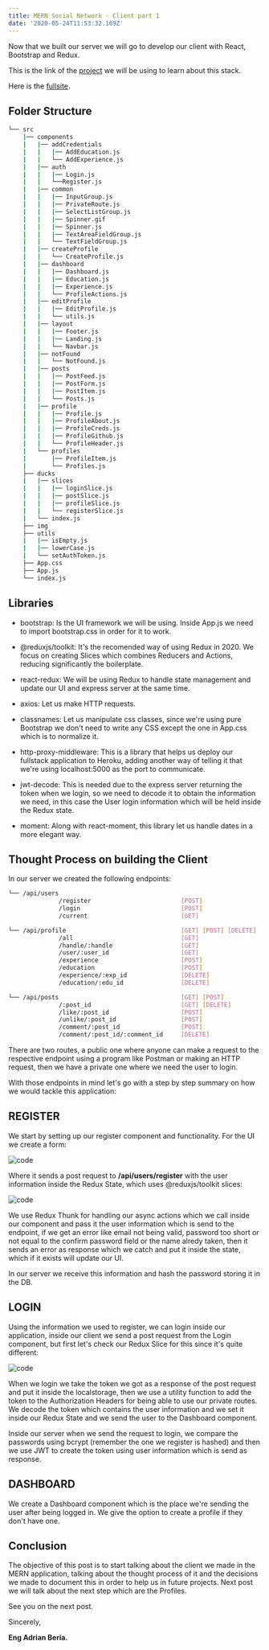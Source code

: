 ```yaml
---
title: MERN Social Network - Client part 1
date: '2020-05-24T11:53:32.169Z'
---
```


Now that we built our server we will go to develop our client with React, Bootstrap and Redux.

This is the link of the [project](https://github.com/Radinax/mern-social-network) we will be using to learn about this stack.

Here is the [fullsite](https://secret-ocean-02865.herokuapp.com/).

## Folder Structure

```bash
└── src
    |── components
    |   |── addCredentials
    |   |   |── AddEducation.js
    |   |   └── AddExperience.js
    |   |── auth
    |   |   |── Login.js
    |   |   └──Register.js
    |   |── common
    |   |   |── InputGroup.js
    |   |   |── PrivateRoute.js
    |   |   |── SelectListGroup.js
    |   |   |── Spinner.gif
    |   |   |── Spinner.js
    |   |   |── TextAreaFieldGroup.js
    |   |   └── TextFieldGroup.js
    |   |── createProfile
    |   |   └── CreateProfile.js
    |   |── dashboard
    |   |   |── Dashboard.js
    |   |   |── Education.js
    |   |   |── Experience.js
    |   |   └── ProfileActions.js
    |   |── editProfile
    |   |   |── EditProfile.js
    |   |   └── utils.js
    |   |── layout
    |   |   |── Footer.js
    |   |   |── Landing.js
    |   |   └── Navbar.js
    |   |── notFound
    |   |   └── NotFound.js
    |   |── posts
    |   |   |── PostFeed.js
    |   |   |── PostForm.js
    |   |   |── PostItem.js
    |   |   └── Posts.js
    |   |── profile
    |   |   |── Profile.js
    |   |   |── ProfileAbout.js
    |   |   |── ProfileCreds.js
    |   |   |── ProfileGithub.js
    |   |   └── ProfileHeader.js
    |   └── profiles
    |       |── ProfileItem.js
    |       └── Profiles.js
    ├── ducks
    |   |── slices
    |   |   |── loginSlice.js
    |   |   |── postSlice.js
    |   |   |── profileSlice.js
    |   |   └── registerSlice.js
    |   └── index.js
    ├── img
    ├── utils
    |   |── isEmpty.js
    |   |── lowerCase.js
    |   └── setAuthToken.js
    ├── App.css
    ├── App.js
    └── index.js
```

## Libraries

- bootstrap: Is the UI framework we will be using. Inside App.js we need to import bootstrap.css in order for it to work.

- @reduxjs/toolkit: It's the recomended way of using Redux in 2020. We focus on creating Slices which combines Reducers and Actions, reducing significantly the boilerplate.

- react-redux: We will be using Redux to handle state management and update our UI and express server at the same time.

- axios: Let us make HTTP requests.

- classnames: Let us manipulate css classes, since we're using pure Bootstrap we don't need to write any CSS except the one in App.css which is to normalize it.

- http-proxy-middleware: This is a library that helps us deploy our fullstack application to Heroku, adding another way of telling it that we're using localhost:5000 as the port to communicate.

- jwt-decode: This is needed due to the express server returning the token when we login, so we need to decode it to obtain the information we need, in this case the User login information which will be held inside the Redux state.

- moment: Along with react-moment, this library let us handle dates in a more elegant way.

## Thought Process on building the Client

In our server we created the following endpoints:

```bash
└── /api/users
              /register                         [POST]
              /login                            [POST]
              /current                          [GET]

└── /api/profile                                [GET] [POST] [DELETE]
              /all                              [GET]
              /handle/:handle                   [GET]
              /user/:user_id                    [GET]
              /experience                       [POST]
              /education                        [POST]
              /experience/:exp_id               [DELETE]
              /education/:edu_id                [DELETE]

└── /api/posts                                  [GET] [POST]
              /:post_id                         [GET] [DELETE]
              /like/:post_id                    [POST]
              /unlike/:post_id                  [POST]
              /comment/:post_id                 [POST]
              /comment/:post_id/:comment_id     [DELETE]
```

There are two routes, a public one where anyone can make a request to the respective endpoint using a program like Postman or making an HTTP request, then we have a private one where we need the user to login.

With those endpoints in mind let's go with a step by step summary on how we would tackle this application:

## REGISTER

We start by setting up our register component and functionality. For the UI we create a form:

![code](mern-client-1.png)

Where it sends a post request to **/api/users/register** with the user information inside the Redux State, which uses @reduxjs/toolkit slices:

![code](mern-client-2.png)

We use Redux Thunk for handling our async actions which we call inside our component and pass it the user information which is send to the endpoint, if we get an error like email not being valid, password too short or not equal to the confirm password field or the name alredy taken, then it sends an error as response which we catch and put it inside the state, which if it exists will update our UI.

In our server we receive this information and hash the password storing it in the DB.

## LOGIN

Using the information we used to register, we can login inside our application, inside our client we send a post request from the Login component, but first let's check our Redux Slice for this since it's quite different:

![code](mern-client-3.png)

When we login we take the token we got as a response of the post request and put it inside the localstorage, then we use a utility function to add the token to the Authorization Headers for being able to use our private routes. We decode the token which contains the user information and we set it inside our Redux State and we send the user to the Dashboard component.

Inside our server when we send the request to login, we compare the passwords using bcrypt (remember the one we register is hashed) and then we use JWT to create the token using user information which is send as response.

## DASHBOARD

We create a Dashboard component which is the place we're sending the user after being logged in. We give the option to create a profile if they don't have one.

## Conclusion

The objective of this post is to start talking about the client we made in the MERN application, talking about the thought process of it and the decisions we made to document this in order to help us in future projects. Next post we will talk about the next step which are the Profiles.

See you on the next post.

Sincerely,

**Eng Adrian Beria.**
